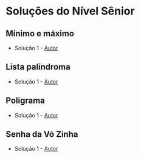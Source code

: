 # Soluções do Nível Sênior

## Mínimo e máximo
- Solução 1 - [Autor]() <Insira o link para o seu github nos parenteses>

<Se possivel insira uma breve explicacao da solucao>

## Lista palíndroma
- Solução 1 - [Autor]() <Insira o link para o seu github nos parenteses>

<Se possivel insira uma breve explicacao da solucao>

## Poligrama
- Solução 1 - [Autor]() <Insira o link para o seu github nos parenteses>

<Se possivel insira uma breve explicacao da solucao>

## Senha da Vó Zinha
- Solução 1 - [Autor]() <Insira o link para o seu github nos parenteses>

<Se possivel insira uma breve explicacao da solucao>
